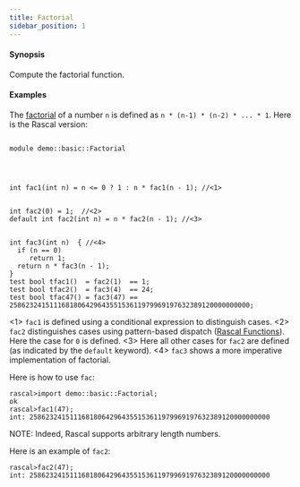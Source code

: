 ```yaml
---
title: Factorial
sidebar_position: 1
---
```


#### Synopsis

Compute the factorial function.

#### Examples

The [factorial](http://en.wikipedia.org/wiki/Factorial)
of a number `n` is defined as `n * (n-1) * (n-2) * ... * 1`.
Here is the Rascal version:

```rascal 

module demo::basic::Factorial




int fac1(int n) = n <= 0 ? 1 : n * fac1(n - 1); //<1>


int fac2(0) = 1;  //<2>
default int fac2(int n) = n * fac2(n - 1); //<3>


int fac3(int n)  { //<4>
  if (n == 0) 
     return 1;
  return n * fac3(n - 1);
}
test bool tfac1()  = fac2(1)  == 1;
test bool tfac2()  = fac3(4)  == 24;
test bool tfac47() = fac3(47) == 258623241511168180642964355153611979969197632389120000000000;

```
          
<1> `fac1` is defined using a conditional expression to distinguish cases.
<2> `fac2` distinguishes cases using pattern-based dispatch ([Rascal Functions](../../../Rascal/Declarations/Function/index.md)).
    Here the case for `0` is defined.
<3> Here all other cases for `fac2` are defined (as indicated by the `default` keyword).
<4> `fac3` shows a more imperative implementation of factorial.

Here is how to use `fac`:


```rascal-shell 
rascal>import demo::basic::Factorial;
ok
rascal>fac1(47);
int: 258623241511168180642964355153611979969197632389120000000000
```

NOTE: Indeed, Rascal supports arbitrary length numbers.
 
Here is an example of `fac2`:

```rascal-shell ,continue
rascal>fac2(47);
int: 258623241511168180642964355153611979969197632389120000000000
```


